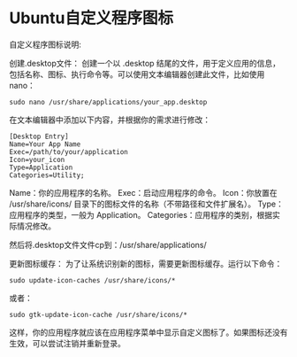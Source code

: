 # Ubuntu自定义程序图标

自定义程序图标说明:



创建.desktop文件：
创建一个以 .desktop 结尾的文件，用于定义应用的信息，包括名称、图标、执行命令等。可以使用文本编辑器创建此文件，比如使用 nano：
```
sudo nano /usr/share/applications/your_app.desktop

```

在文本编辑器中添加以下内容，并根据你的需求进行修改：

```
[Desktop Entry]
Name=Your App Name
Exec=/path/to/your/application
Icon=your_icon
Type=Application
Categories=Utility;

```

Name：你的应用程序的名称。
Exec：启动应用程序的命令。
Icon：你放置在 /usr/share/icons/ 目录下的图标文件的名称（不带路径和文件扩展名）。
Type：应用程序的类型，一般为 Application。
Categories：应用程序的类别，根据实际情况修改。




然后将.desktop文件文件cp到：/usr/share/applications/



更新图标缓存：
为了让系统识别新的图标，需要更新图标缓存。运行以下命令：
```
sudo update-icon-caches /usr/share/icons/*

```
或者：
```
sudo gtk-update-icon-cache /usr/share/icons/*
```
这样，你的应用程序就应该在应用程序菜单中显示自定义图标了。如果图标还没有生效，可以尝试注销并重新登录。
